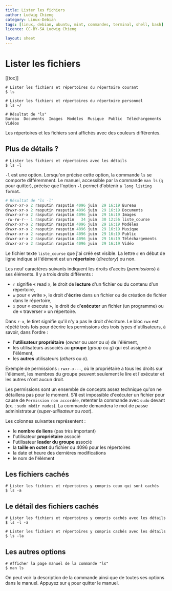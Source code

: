 ```yaml
---
title: Lister les fichiers
author: Ludwig Chieng
category: Linux-Debian
tags: [linux, debian, ubuntu, mint, commandes, terminal, shell, bash]
licence: CC-BY-SA Ludwig Chieng

layout: sheet
---
```


# Lister les fichiers

[[toc]]

``` shell
# Lister les fichiers et répertoires du répertoire courant
$ ls

# Lister les fichiers et répertoires du répertoire personnel
$ ls ~/
```

``` shell
# Résultat de "ls"
Bureau  Documents  Images  Modèles  Musique  Public  Téléchargements  Vidéos
```

Les répertoires et les fichiers sont affichés avec des couleurs différentes.


## Plus de détails ?

``` shell
# Lister les fichiers et répertoires avec les détails
$ ls -l 
```

`-l` est une option. Lorsqu'on précise cette option, la commande `ls` se comporte différemment. Le manuel, accessible par la commande `man ls` (`q` pour quitter), précise que l'option `-l` permet d'obtenir `a long listing format`.

``` python
# Résultat de "ls -l"
drwxr-xr-x 2 rasputin rasputin 4096 juin  29 16:19 Bureau
drwxr-xr-x 2 rasputin rasputin 4096 juin  29 16:19 Documents
drwxr-xr-x 2 rasputin rasputin 4096 juin  29 16:19 Images
-rw-rw-r-- 1 rasputin rasputin   34 juin  30 12:56 liste_course
drwxr-xr-x 2 rasputin rasputin 4096 juin  29 16:19 Modèles
drwxr-xr-x 2 rasputin rasputin 4096 juin  29 16:19 Musique
drwxr-xr-x 2 rasputin rasputin 4096 juin  29 16:19 Public
drwxr-xr-x 2 rasputin rasputin 4096 juin  29 16:19 Téléchargements
drwxr-xr-x 2 rasputin rasputin 4096 juin  29 16:19 Vidéo
```

Le fichier texte `liste_course` que j'ai créé est visible. La lettre `d` en début de ligne indique si l'élément est un **répertoire** (*directory*) ou non.

Les neuf caractères suivants indiquent les droits d'accès (*permissions*) à ses éléments. Il y a trois droits différents :
* `r` signifie « read », le droit de **lecture** d'un fichier ou du contenu d'un répertoire,
* `w` pour « write », le droit d'**écrire** dans un fichier ou de création de fichier dans le répertoire,
* `x` pour « execute », le droit de d'**exécuter** un fichier (un programme) ou de « traverser » un répertoire.

Dans `r-x`, le tiret signifie qu'il n'y a pas le droit d'écriture. Le bloc `rwx` est répété trois fois pour décrire les permissions des trois types d'utilisateurs, à savoir, dans l'ordre :
* l'**utilisateur propriétaire** (*owner* ou *user* ou *u*) de l'élément,
* les utilisateurs associés au **groupe** (*group* ou *g*) qui est assigné à l'élément,
* les **autres** utilisateurs (*others* ou *o*).

Exemple de permissions : `rwxr-x---`, où le propriétaire a tous les droits sur l'élément, les membres du groupe peuvent seulement le lire et l'exécuter et les autres n'ont aucun droit.

Les permissions sont un ensemble de concepts assez technique qu'on ne détaillera pas pour le moment. S'il est impossible d'exécuter un fichier pour cause de `Permission non accordée`, retenter la commande avec `sudo` devant (ex. : `sudo mkdir nudes`). La commande demandera le mot de passe administrateur (*super-utilisateur* ou *root*).

Les colonnes suivantes représentent :
* le **nombre de liens** (pas très important)
* l'utilisateur **propriétaire** associé
* l'utilisateur **leader du groupe** associé
* la **taille en octet** du fichier ou 4096 pour les répertoires
* la date et heure des dernières modifications
* le nom de l'élément


## Les fichiers cachés

``` shell
# Lister les fichiers et répertoires y compris ceux qui sont cachés
$ ls -a
```


## Le détail des fichiers cachés

``` shell
# Lister les fichiers et répertoires y compris cachés avec les détails
$ ls -l -a

# Lister les fichiers et répertoires y compris cachés avec les détails
$ ls -la
```


## Les autres options

``` shell
# Afficher la page manuel de la commande "ls"
$ man ls
```

On peut voir la description de la commande ainsi que de toutes ses options dans le manuel. Appuyez sur `q` pour quitter le manuel.
